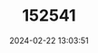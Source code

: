 ---
title: "152541"
category: "Oreocereus leucotrichus"
draft: false
date: 2024-02-22 13:03:51
languages:
  Spanish; Castilian: ["Abuelo", "Chastudo", "Viejito"]
---